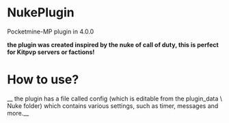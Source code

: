 # NukePlugin
Pocketmine-MP plugin in 4.0.0

__the plugin was created inspired by the nuke of call of duty, this is perfect for Kitpvp servers or factions!__

# How to use?

__ the plugin has a file called config (which is editable from the plugin_data \ Nuke folder) which contains various settings, such as timer, messages and more.__
